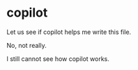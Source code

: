 # copilot

Let us see if copilot helps me write this file. 

No, not really. 

I still cannot see how copilot works. 
